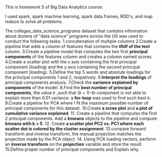 This is homework 5 of Big Data Analytics course.

I used spark, spark machine learning, spark data frames, RDD's, and map reduce to solve all problems.

The colleges_data_science_programs dataset that contains information about dozens of "data science" programs across the US was used to conduct the following tasks:
1.concatenation of multiple columns
2.Create a pipeline that adds a column of features that contains the **tfidf of the text** column. 
3.Create a pipeline model that computes the two first **principal components** of the features column and creates a column named scores.
4.Create a scatter plot with the x axis containing the first principal component (loading) and the y axis containing the second principal component (loading).
5.Define the top 5 words and absolute loadings for the principal components 1 and 2, respetively. 
6.**Interpret the loadings** of principal components analysis.
7.Check the **variance explained by components** of the model.
8.Find the **best number of principal components**, the value $k$ ,such that ($k+1$)-th component is not able to explain more than 0.01 variance. a **for-loop** was used to find such best k. 
9.Create a pipeline for PCA where I fit the maximum possible number of principal components for this dataset. 
10.Create **a scree plot** and **a plot of cumulative variance explained**.
11. Create a pipeline that computes the first 2 principal components. Add a **kmeans** objects to the pipeline and compute **kmeans with k = 5**.
12. Create **a scatter plot PC2 vs. PC1 where each scatter dot is colored by the cluster assignment**. 
13.compare forward transform and inverse transform, the manual projection matches the projection made by the PCA object.
14. Using PCA loading vectors, perform an **inverse transform** on the **projection** variable and store the result.
15.Define proper number of principal components and Explain why.
